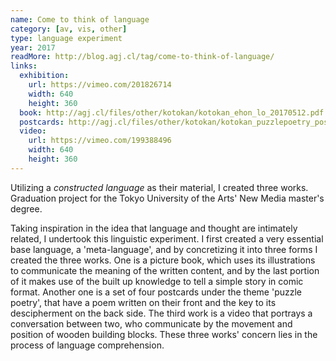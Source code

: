 ```yaml
---
name: Come to think of language
category: [av, vis, other]
type: language experiment
year: 2017
readMore: http://blog.agj.cl/tag/come-to-think-of-language/
links:
  exhibition:
    url: https://vimeo.com/201826714
    width: 640
    height: 360
  book: http://agj.cl/files/other/kotokan/kotokan_ehon_lo_20170512.pdf
  postcards: http://agj.cl/files/other/kotokan/kotokan_puzzlepoetry_postcard_20170420.pdf
  video:
    url: https://vimeo.com/199388496
    width: 640
    height: 360
---
```



Utilizing a _constructed language_ as their material, I created three works. Graduation project for the Tokyo University of the Arts' New Media master's degree.

Taking inspiration in the idea that language and thought are intimately related, I undertook this linguistic experiment. I first created a very essential base language, a 'meta-language', and by concretizing it into three forms I created the three works. One is a picture book, which uses its illustrations to communicate the meaning of the written content, and by the last portion of it makes use of the built up knowledge to tell a simple story in comic format. Another one is a set of four postcards under the theme 'puzzle poetry', that have a poem written on their front and the key to its descipherment on the back side. The third work is a video that portrays a conversation between two, who communicate by the movement and position of wooden building blocks. These three works' concern lies in the process of language comprehension.
